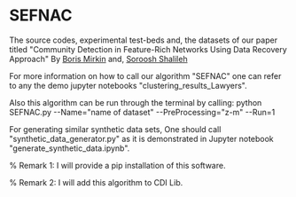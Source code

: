 # SEFNAC

The source codes, experimental test-beds and, the datasets of our paper titled 
"Community Detection in Feature-Rich Networks Using Data Recovery Approach"
By [Boris Mirkin](https://www.hse.ru/en/staff/bmirkin) and, [Soroosh Shalileh](https://www.hse.ru/en/org/persons/316426865)


For more information on how to call our algorithm "SEFNAC" one can 
refer to any the demo jupyter notebooks "clustering_results_Lawyers". 

Also this algorithm can be run through the terminal by calling:
  python SEFNAC.py --Name="name of dataset" --PreProcessing="z-m" --Run=1 


For generating similar synthetic data sets, One should call "synthetic_data_generator.py" as 
it is demonstrated in Jupyter notebook "generate_synthetic_data.ipynb".




% Remark 1: I will provide a pip installation of this software.

% Remark 2:  I will add this algorithm to CDI Lib.
